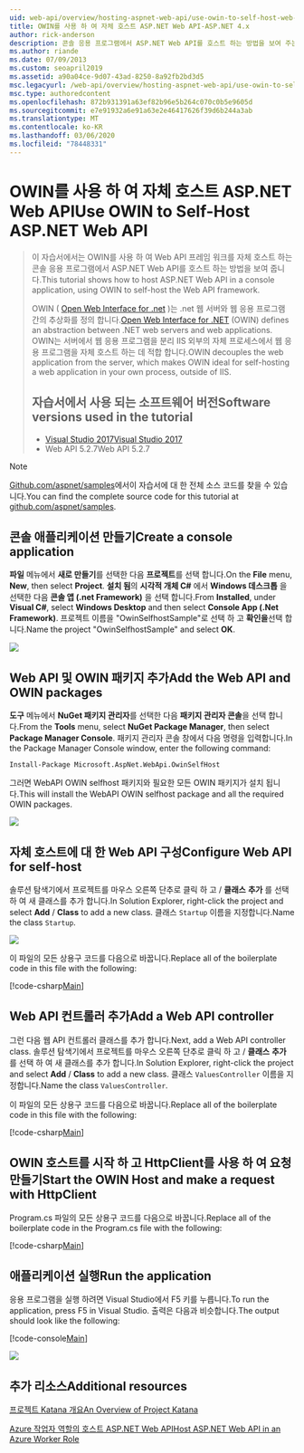 ```yaml
---
uid: web-api/overview/hosting-aspnet-web-api/use-owin-to-self-host-web-api
title: OWIN를 사용 하 여 자체 호스트 ASP.NET Web API-ASP.NET 4.x
author: rick-anderson
description: 콘솔 응용 프로그램에서 ASP.NET Web API를 호스트 하는 방법을 보여 주는 코드를 보여 주는 자습서입니다.
ms.author: riande
ms.date: 07/09/2013
ms.custom: seoapril2019
ms.assetid: a90a04ce-9d07-43ad-8250-8a92fb2bd3d5
msc.legacyurl: /web-api/overview/hosting-aspnet-web-api/use-owin-to-self-host-web-api
msc.type: authoredcontent
ms.openlocfilehash: 872b931391a63ef82b96e5b264c070c0b5e9605d
ms.sourcegitcommit: e7e91932a6e91a63e2e46417626f39d6b244a3ab
ms.translationtype: MT
ms.contentlocale: ko-KR
ms.lasthandoff: 03/06/2020
ms.locfileid: "78448331"
---
```

# <a name="use-owin-to-self-host-aspnet-web-api"></a><span data-ttu-id="56f88-103">OWIN를 사용 하 여 자체 호스트 ASP.NET Web API</span><span class="sxs-lookup"><span data-stu-id="56f88-103">Use OWIN to Self-Host ASP.NET Web API</span></span> 

> <span data-ttu-id="56f88-104">이 자습서에서는 OWIN를 사용 하 여 Web API 프레임 워크를 자체 호스트 하는 콘솔 응용 프로그램에서 ASP.NET Web API를 호스트 하는 방법을 보여 줍니다.</span><span class="sxs-lookup"><span data-stu-id="56f88-104">This tutorial shows how to host ASP.NET Web API in a console application, using OWIN to self-host the Web API framework.</span></span>
>
> <span data-ttu-id="56f88-105">OWIN ( [Open Web Interface for .net](http://owin.org) )는 .net 웹 서버와 웹 응용 프로그램 간의 추상화를 정의 합니다.</span><span class="sxs-lookup"><span data-stu-id="56f88-105">[Open Web Interface for .NET](http://owin.org) (OWIN) defines an abstraction between .NET web servers and web applications.</span></span> <span data-ttu-id="56f88-106">OWIN는 서버에서 웹 응용 프로그램을 분리 IIS 외부의 자체 프로세스에서 웹 응용 프로그램을 자체 호스트 하는 데 적합 합니다.</span><span class="sxs-lookup"><span data-stu-id="56f88-106">OWIN decouples the web application from the server, which makes OWIN ideal for self-hosting a web application in your own process, outside of IIS.</span></span>
>
> ## <a name="software-versions-used-in-the-tutorial"></a><span data-ttu-id="56f88-107">자습서에서 사용 되는 소프트웨어 버전</span><span class="sxs-lookup"><span data-stu-id="56f88-107">Software versions used in the tutorial</span></span>
>
>
> - [<span data-ttu-id="56f88-108">Visual Studio 2017</span><span class="sxs-lookup"><span data-stu-id="56f88-108">Visual Studio 2017</span></span>](https://visualstudio.microsoft.com/downloads/) 
> - <span data-ttu-id="56f88-109">Web API 5.2.7</span><span class="sxs-lookup"><span data-stu-id="56f88-109">Web API 5.2.7</span></span>

> [!NOTE]
> <span data-ttu-id="56f88-110">[Github.com/aspnet/samples](https://github.com/aspnet/samples/tree/master/samples/aspnet/WebApi/OwinSelfhostSample)에서이 자습서에 대 한 전체 소스 코드를 찾을 수 있습니다.</span><span class="sxs-lookup"><span data-stu-id="56f88-110">You can find the complete source code for this tutorial at [github.com/aspnet/samples](https://github.com/aspnet/samples/tree/master/samples/aspnet/WebApi/OwinSelfhostSample).</span></span>

## <a name="create-a-console-application"></a><span data-ttu-id="56f88-111">콘솔 애플리케이션 만들기</span><span class="sxs-lookup"><span data-stu-id="56f88-111">Create a console application</span></span>

<span data-ttu-id="56f88-112">**파일** 메뉴에서 **새로 만들기**를 선택한 다음 **프로젝트**를 선택 합니다.</span><span class="sxs-lookup"><span data-stu-id="56f88-112">On the **File** menu,  **New**, then select **Project**.</span></span> <span data-ttu-id="56f88-113">**설치 됨**의 **시각적 개체 C#** 에서 **Windows 데스크톱** 을 선택한 다음 **콘솔 앱 (.net Framework)** 을 선택 합니다.</span><span class="sxs-lookup"><span data-stu-id="56f88-113">From **Installed**, under **Visual C#**, select **Windows Desktop** and then select **Console App (.Net Framework)**.</span></span> <span data-ttu-id="56f88-114">프로젝트 이름을 "OwinSelfhostSample"로 선택 하 고 **확인을**선택 합니다.</span><span class="sxs-lookup"><span data-stu-id="56f88-114">Name the project "OwinSelfhostSample" and select **OK**.</span></span>

[![](use-owin-to-self-host-web-api/_static/image7.png)](use-owin-to-self-host-web-api/_static/image7.png)

## <a name="add-the-web-api-and-owin-packages"></a><span data-ttu-id="56f88-115">Web API 및 OWIN 패키지 추가</span><span class="sxs-lookup"><span data-stu-id="56f88-115">Add the Web API and OWIN packages</span></span>

<span data-ttu-id="56f88-116">**도구** 메뉴에서 **NuGet 패키지 관리자**를 선택한 다음 **패키지 관리자 콘솔**을 선택 합니다.</span><span class="sxs-lookup"><span data-stu-id="56f88-116">From the **Tools** menu, select **NuGet Package Manager**, then select **Package Manager Console**.</span></span> <span data-ttu-id="56f88-117">패키지 관리자 콘솔 창에서 다음 명령을 입력합니다.</span><span class="sxs-lookup"><span data-stu-id="56f88-117">In the Package Manager Console window, enter the following command:</span></span>

`Install-Package Microsoft.AspNet.WebApi.OwinSelfHost`

<span data-ttu-id="56f88-118">그러면 WebAPI OWIN selfhost 패키지와 필요한 모든 OWIN 패키지가 설치 됩니다.</span><span class="sxs-lookup"><span data-stu-id="56f88-118">This will install the WebAPI OWIN selfhost package and all the required OWIN packages.</span></span>

[![](use-owin-to-self-host-web-api/_static/image4.png)](use-owin-to-self-host-web-api/_static/image3.png)

## <a name="configure-web-api-for-self-host"></a><span data-ttu-id="56f88-119">자체 호스트에 대 한 Web API 구성</span><span class="sxs-lookup"><span data-stu-id="56f88-119">Configure Web API for self-host</span></span>

<span data-ttu-id="56f88-120">솔루션 탐색기에서 프로젝트를 마우스 오른쪽 단추로 클릭 하 고 / **클래스** **추가** 를 선택 하 여 새 클래스를 추가 합니다.</span><span class="sxs-lookup"><span data-stu-id="56f88-120">In Solution Explorer, right-click the project and select **Add** / **Class** to add a new class.</span></span> <span data-ttu-id="56f88-121">클래스 `Startup` 이름을 지정합니다.</span><span class="sxs-lookup"><span data-stu-id="56f88-121">Name the class `Startup`.</span></span>

![](use-owin-to-self-host-web-api/_static/image5.png)

<span data-ttu-id="56f88-122">이 파일의 모든 상용구 코드를 다음으로 바꿉니다.</span><span class="sxs-lookup"><span data-stu-id="56f88-122">Replace all of the boilerplate code in this file with the following:</span></span>

[!code-csharp[Main](use-owin-to-self-host-web-api/samples/sample1.cs)]

## <a name="add-a-web-api-controller"></a><span data-ttu-id="56f88-123">Web API 컨트롤러 추가</span><span class="sxs-lookup"><span data-stu-id="56f88-123">Add a Web API controller</span></span>

<span data-ttu-id="56f88-124">그런 다음 웹 API 컨트롤러 클래스를 추가 합니다.</span><span class="sxs-lookup"><span data-stu-id="56f88-124">Next, add a Web API controller class.</span></span> <span data-ttu-id="56f88-125">솔루션 탐색기에서 프로젝트를 마우스 오른쪽 단추로 클릭 하 고 / **클래스** **추가** 를 선택 하 여 새 클래스를 추가 합니다.</span><span class="sxs-lookup"><span data-stu-id="56f88-125">In Solution Explorer, right-click the project and select **Add** / **Class** to add a new class.</span></span> <span data-ttu-id="56f88-126">클래스 `ValuesController` 이름을 지정합니다.</span><span class="sxs-lookup"><span data-stu-id="56f88-126">Name the class `ValuesController`.</span></span>

<span data-ttu-id="56f88-127">이 파일의 모든 상용구 코드를 다음으로 바꿉니다.</span><span class="sxs-lookup"><span data-stu-id="56f88-127">Replace all of the boilerplate code in this file with the following:</span></span>

[!code-csharp[Main](use-owin-to-self-host-web-api/samples/sample2.cs)]

## <a name="start-the-owin-host-and-make-a-request-with-httpclient"></a><span data-ttu-id="56f88-128">OWIN 호스트를 시작 하 고 HttpClient를 사용 하 여 요청 만들기</span><span class="sxs-lookup"><span data-stu-id="56f88-128">Start the OWIN Host and make a request with HttpClient</span></span>

<span data-ttu-id="56f88-129">Program.cs 파일의 모든 상용구 코드를 다음으로 바꿉니다.</span><span class="sxs-lookup"><span data-stu-id="56f88-129">Replace all of the boilerplate code in the Program.cs file with the following:</span></span>

[!code-csharp[Main](use-owin-to-self-host-web-api/samples/sample3.cs)]

## <a name="run-the-application"></a><span data-ttu-id="56f88-130">애플리케이션 실행</span><span class="sxs-lookup"><span data-stu-id="56f88-130">Run the application</span></span>

<span data-ttu-id="56f88-131">응용 프로그램을 실행 하려면 Visual Studio에서 F5 키를 누릅니다.</span><span class="sxs-lookup"><span data-stu-id="56f88-131">To run the application, press F5 in Visual Studio.</span></span> <span data-ttu-id="56f88-132">출력은 다음과 비슷합니다.</span><span class="sxs-lookup"><span data-stu-id="56f88-132">The output should look like the following:</span></span>

[!code-console[Main](use-owin-to-self-host-web-api/samples/sample4.cmd)]

![](use-owin-to-self-host-web-api/_static/image6.png)

## <a name="additional-resources"></a><span data-ttu-id="56f88-133">추가 리소스</span><span class="sxs-lookup"><span data-stu-id="56f88-133">Additional resources</span></span>

[<span data-ttu-id="56f88-134">프로젝트 Katana 개요</span><span class="sxs-lookup"><span data-stu-id="56f88-134">An Overview of Project Katana</span></span>](../../../aspnet/overview/owin-and-katana/an-overview-of-project-katana.md)

[<span data-ttu-id="56f88-135">Azure 작업자 역할의 호스트 ASP.NET Web API</span><span class="sxs-lookup"><span data-stu-id="56f88-135">Host ASP.NET Web API in an Azure Worker Role</span></span>](host-aspnet-web-api-in-an-azure-worker-role.md)
